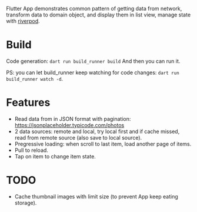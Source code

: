 Flutter App demonstrates common pattern of getting data from network, transform data to domain object, and display them in list view, manage state with [riverpod](https://docs-v2.riverpod.dev/).

# Build

Code generation: `dart run build_runner build`
And then you can run it.

PS: you can let build_runner keep watching for code changes: `dart run build_runner watch -d`.

# Features

- Read data from in JSON format with pagination: https://jsonplaceholder.typicode.com/photos
- 2 data sources: remote and local, try local first and if cache missed, read from remote source (also save to local source).
- Pregressive loading: when scroll to last item, load another page of items.
- Pull to reload.
- Tap on item to change item state.

# TODO

- Cache thumbnail images with limit size (to prevent App keep eating storage).